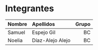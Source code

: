 # Integrantes

| Nombre | Apellidos        | Grupo |
| :----- | :--------------- | ----: |
| Samuel | Espejo Gil       |    BC |
| Noelia | Díaz-Alejo Alejo |    BC |
